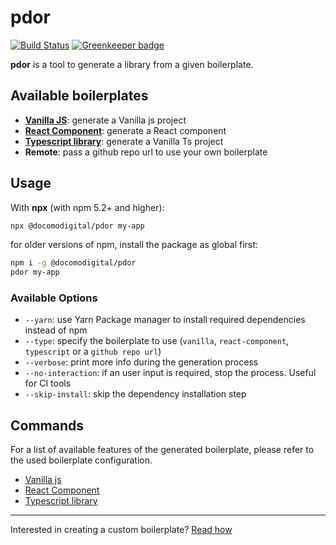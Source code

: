 # pdor

[![Build Status](https://travis-ci.com/docomodigital/pdor.svg?branch=master)](https://travis-ci.com/docomodigital/pdor) [![Greenkeeper badge](https://badges.greenkeeper.io/docomodigital/pdor.svg)](https://greenkeeper.io/)

**pdor** is a tool to generate a library from a given boilerplate.

## Available boilerplates

* [**Vanilla JS**](https://github.com/docomodigital/pdor-vanillajs-library): generate a Vanilla js project
* [**React Component**](https://github.com/docomodigital/pdor-react-component): generate a React component
* [**Typescript library**](https://github.com/docomodigital/pdor-typescript-library): generate a Vanilla Ts project 
* **Remote**: pass a github repo url to use your own boilerplate

## Usage

With **npx** (with npm 5.2+ and higher):

```bash
npx @docomodigital/pdor my-app 
```

for older versions of npm, install the package as global first:

```bash
npm i -g @docomodigital/pdor
pdor my-app
```
### Available Options
* `--yarn`: use Yarn Package manager to install required dependencies instead of npm 
* `--type`: specify the boilerplate to use (`vanilla`, `react-component`, `typescript` or a `github repo url`)
* `--verbose`: print more info during the generation process
* `--no-interaction`: if an user input is required, stop the process. Useful for CI tools
* `--skip-install`: skip the dependency installation step

## Commands
For a list of available features of the generated boilerplate, please refer to the used boilerplate configuration.
* [Vanilla js](https://github.com/docomodigital/pdor-vanillajs-library/blob/master/CONTRIBUTING.md)  
* [React Component](https://github.com/docomodigital/pdor-react-component/blob/master/CONTRIBUTING.md)
* [Typescript library](https://github.com/docomodigital/pdor-typescript-library/blob/master/CONTRIBUTING.md)  

---
Interested in creating a custom boilerplate? [Read how](https://github.com/docomodigital/pdor/blob/master/BOILERPLATE.md) 